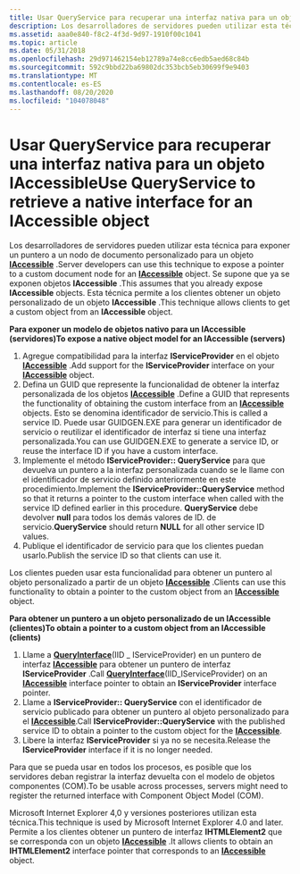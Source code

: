 ```yaml
---
title: Usar QueryService para recuperar una interfaz nativa para un objeto IAccessible
description: Los desarrolladores de servidores pueden utilizar esta técnica para exponer un puntero a un nodo de documento personalizado para un objeto IAccessible. Se supone que ya se exponen objetos IAccessible. Esta técnica permite a los clientes obtener un objeto personalizado de un objeto IAccessible.
ms.assetid: aaa0e840-f8c2-4f3d-9d97-1910f00c1041
ms.topic: article
ms.date: 05/31/2018
ms.openlocfilehash: 29d971462154eb12789a74e8cc6edb5aed68c84b
ms.sourcegitcommit: 592c9bbd22ba69802dc353bcb5eb30699f9e9403
ms.translationtype: MT
ms.contentlocale: es-ES
ms.lasthandoff: 08/20/2020
ms.locfileid: "104078048"
---
```

# <a name="use-queryservice-to-retrieve-a-native-interface-for-an-iaccessible-object"></a><span data-ttu-id="1a2a9-105">Usar QueryService para recuperar una interfaz nativa para un objeto IAccessible</span><span class="sxs-lookup"><span data-stu-id="1a2a9-105">Use QueryService to retrieve a native interface for an IAccessible object</span></span>

<span data-ttu-id="1a2a9-106">Los desarrolladores de servidores pueden utilizar esta técnica para exponer un puntero a un nodo de documento personalizado para un objeto [**IAccessible**](/windows/desktop/api/oleacc/nn-oleacc-iaccessible) .</span><span class="sxs-lookup"><span data-stu-id="1a2a9-106">Server developers can use this technique to expose a pointer to a custom document node for an [**IAccessible**](/windows/desktop/api/oleacc/nn-oleacc-iaccessible) object.</span></span> <span data-ttu-id="1a2a9-107">Se supone que ya se exponen objetos **IAccessible** .</span><span class="sxs-lookup"><span data-stu-id="1a2a9-107">This assumes that you already expose **IAccessible** objects.</span></span> <span data-ttu-id="1a2a9-108">Esta técnica permite a los clientes obtener un objeto personalizado de un objeto **IAccessible** .</span><span class="sxs-lookup"><span data-stu-id="1a2a9-108">This technique allows clients to get a custom object from an **IAccessible** object.</span></span>

<span data-ttu-id="1a2a9-109">**Para exponer un modelo de objetos nativo para un IAccessible (servidores)**</span><span class="sxs-lookup"><span data-stu-id="1a2a9-109">**To expose a native object model for an IAccessible (servers)**</span></span>

1.  <span data-ttu-id="1a2a9-110">Agregue compatibilidad para la interfaz **IServiceProvider** en el objeto [**IAccessible**](/windows/desktop/api/oleacc/nn-oleacc-iaccessible) .</span><span class="sxs-lookup"><span data-stu-id="1a2a9-110">Add support for the **IServiceProvider** interface on your [**IAccessible**](/windows/desktop/api/oleacc/nn-oleacc-iaccessible) object.</span></span>
2.  <span data-ttu-id="1a2a9-111">Defina un GUID que represente la funcionalidad de obtener la interfaz personalizada de los objetos [**IAccessible**](/windows/desktop/api/oleacc/nn-oleacc-iaccessible) .</span><span class="sxs-lookup"><span data-stu-id="1a2a9-111">Define a GUID that represents the functionality of obtaining the custom interface from an [**IAccessible**](/windows/desktop/api/oleacc/nn-oleacc-iaccessible) objects.</span></span> <span data-ttu-id="1a2a9-112">Esto se denomina identificador de servicio.</span><span class="sxs-lookup"><span data-stu-id="1a2a9-112">This is called a service ID.</span></span> <span data-ttu-id="1a2a9-113">Puede usar GUIDGEN.EXE para generar un identificador de servicio o reutilizar el identificador de interfaz si tiene una interfaz personalizada.</span><span class="sxs-lookup"><span data-stu-id="1a2a9-113">You can use GUIDGEN.EXE to generate a service ID, or reuse the interface ID if you have a custom interface.</span></span>
3.  <span data-ttu-id="1a2a9-114">Implemente el método **IServiceProvider:: QueryService** para que devuelva un puntero a la interfaz personalizada cuando se le llame con el identificador de servicio definido anteriormente en este procedimiento.</span><span class="sxs-lookup"><span data-stu-id="1a2a9-114">Implement the **IServiceProvider::QueryService** method so that it returns a pointer to the custom interface when called with the service ID defined earlier in this procedure.</span></span> <span data-ttu-id="1a2a9-115">**QueryService** debe devolver **null** para todos los demás valores de ID. de servicio.</span><span class="sxs-lookup"><span data-stu-id="1a2a9-115">**QueryService** should return **NULL** for all other service ID values.</span></span>
4.  <span data-ttu-id="1a2a9-116">Publique el identificador de servicio para que los clientes puedan usarlo.</span><span class="sxs-lookup"><span data-stu-id="1a2a9-116">Publish the service ID so that clients can use it.</span></span>

<span data-ttu-id="1a2a9-117">Los clientes pueden usar esta funcionalidad para obtener un puntero al objeto personalizado a partir de un objeto [**IAccessible**](/windows/desktop/api/oleacc/nn-oleacc-iaccessible) .</span><span class="sxs-lookup"><span data-stu-id="1a2a9-117">Clients can use this functionality to obtain a pointer to the custom object from an [**IAccessible**](/windows/desktop/api/oleacc/nn-oleacc-iaccessible) object.</span></span>

<span data-ttu-id="1a2a9-118">**Para obtener un puntero a un objeto personalizado de un IAccessible (clientes)**</span><span class="sxs-lookup"><span data-stu-id="1a2a9-118">**To obtain a pointer to a custom object from an IAccessible (clients)**</span></span>

1.  <span data-ttu-id="1a2a9-119">Llame a [**QueryInterface**](/windows/desktop/api/unknwn/nf-unknwn-iunknown-queryinterface(q))(IID \_ IServiceProvider) en un puntero de interfaz [**IAccessible**](/windows/desktop/api/oleacc/nn-oleacc-iaccessible) para obtener un puntero de interfaz **IServiceProvider** .</span><span class="sxs-lookup"><span data-stu-id="1a2a9-119">Call [**QueryInterface**](/windows/desktop/api/unknwn/nf-unknwn-iunknown-queryinterface(q))(IID\_IServiceProvider) on an [**IAccessible**](/windows/desktop/api/oleacc/nn-oleacc-iaccessible) interface pointer to obtain an **IServiceProvider** interface pointer.</span></span>
2.  <span data-ttu-id="1a2a9-120">Llame a **IServiceProvider:: QueryService** con el identificador de servicio publicado para obtener un puntero al objeto personalizado para el [**IAccessible**](/windows/desktop/api/oleacc/nn-oleacc-iaccessible).</span><span class="sxs-lookup"><span data-stu-id="1a2a9-120">Call **IServiceProvider::QueryService** with the published service ID to obtain a pointer to the custom object for the [**IAccessible**](/windows/desktop/api/oleacc/nn-oleacc-iaccessible).</span></span>
3.  <span data-ttu-id="1a2a9-121">Libere la interfaz **IServiceProvider** si ya no se necesita.</span><span class="sxs-lookup"><span data-stu-id="1a2a9-121">Release the **IServiceProvider** interface if it is no longer needed.</span></span>

<span data-ttu-id="1a2a9-122">Para que se pueda usar en todos los procesos, es posible que los servidores deban registrar la interfaz devuelta con el modelo de objetos componentes (COM).</span><span class="sxs-lookup"><span data-stu-id="1a2a9-122">To be usable across processes, servers might need to register the returned interface with Component Object Model (COM).</span></span>

<span data-ttu-id="1a2a9-123">Microsoft Internet Explorer 4,0 y versiones posteriores utilizan esta técnica.</span><span class="sxs-lookup"><span data-stu-id="1a2a9-123">This technique is used by Microsoft Internet Explorer 4.0 and later.</span></span> <span data-ttu-id="1a2a9-124">Permite a los clientes obtener un puntero de interfaz **IHTMLElement2** que se corresponda con un objeto [**IAccessible**](/windows/desktop/api/oleacc/nn-oleacc-iaccessible) .</span><span class="sxs-lookup"><span data-stu-id="1a2a9-124">It allows clients to obtain an **IHTMLElement2** interface pointer that corresponds to an [**IAccessible**](/windows/desktop/api/oleacc/nn-oleacc-iaccessible) object.</span></span>

 

 